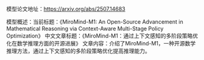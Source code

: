 模型论文地址：https://arxiv.org/abs/2507.14683

模型概述：当前标题：《MiroMind-M1: An Open-Source Advancement in Mathematical Reasoning via Context-Aware Multi-Stage Policy Optimization》
中文文章标题：《MiroMind-M1：通过上下文感知的多阶段策略优化在数学推理方面的开源进展》
文章内容：介绍了MiroMind-M1，一种开源数学推理方法，通过上下文感知的多阶段策略优化提高推理能力。
